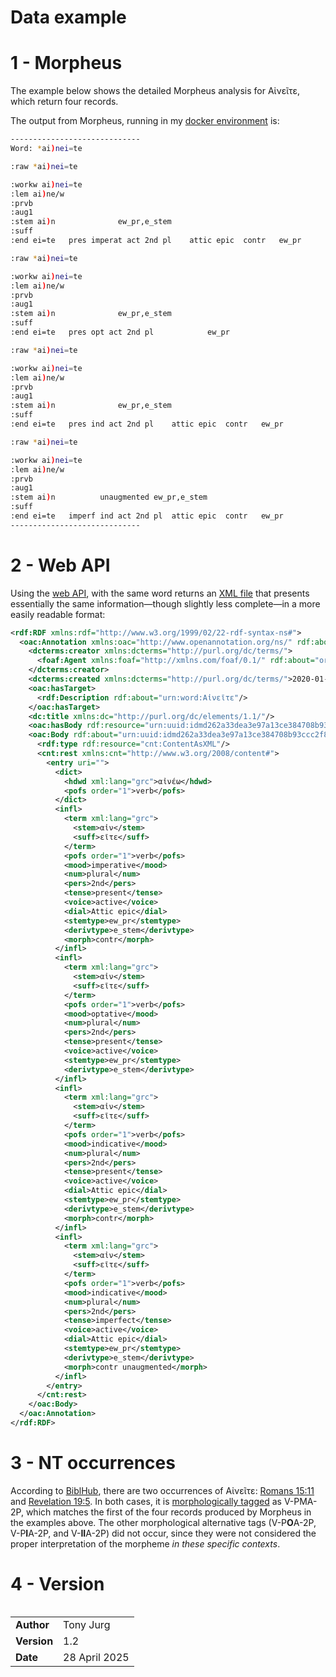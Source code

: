 # Data example

# 1 - Morpheus

The example below shows the detailed Morpheus analysis for Αἰνεῖτε, which return four records. 

The output from Morpheus, running in my [docker environment](../Morpheus_on_docker/running_morpheus_on_docker.md) is:

```bash
-----------------------------
Word: *ai)nei=te

:raw *ai)nei=te

:workw ai)nei=te
:lem ai)ne/w
:prvb 				
:aug1 				
:stem ai)n				ew_pr,e_stem
:suff 				
:end ei=te	 pres imperat act 2nd pl	attic epic	contr	ew_pr

:raw *ai)nei=te

:workw ai)nei=te
:lem ai)ne/w
:prvb 				
:aug1 				
:stem ai)n				ew_pr,e_stem
:suff 				
:end ei=te	 pres opt act 2nd pl			ew_pr

:raw *ai)nei=te

:workw ai)nei=te
:lem ai)ne/w
:prvb 				
:aug1 				
:stem ai)n				ew_pr,e_stem
:suff 				
:end ei=te	 pres ind act 2nd pl	attic epic	contr	ew_pr

:raw *ai)nei=te

:workw ai)nei=te
:lem ai)ne/w
:prvb 				
:aug1 				
:stem ai)n			unaugmented	ew_pr,e_stem
:suff 				
:end ei=te	 imperf ind act 2nd pl	attic epic	contr	ew_pr
-----------------------------
```

# 2 - Web API

Using the [web API](https://services.perseids.org/bsp/morphologyservice/analysis/word?lang=grc&engine=morpheusgrc&word=%CE%91%E1%BC%B0%CE%BD%CE%B5%E1%BF%96%CF%84%CE%B5), with the same word returns an [XML file](word.xml) that presents essentially the same information—though slightly less complete—in a more easily readable format:

```xml
<rdf:RDF xmlns:rdf="http://www.w3.org/1999/02/22-rdf-syntax-ns#">
  <oac:Annotation xmlns:oac="http://www.openannotation.org/ns/" rdf:about="urn:TuftsMorphologyService:Αἰνεῖτε:morpheusgrc">
    <dcterms:creator xmlns:dcterms="http://purl.org/dc/terms/">
      <foaf:Agent xmlns:foaf="http://xmlns.com/foaf/0.1/" rdf:about="org.perseus:tools:morpheus.v1"/>
    </dcterms:creator>
    <dcterms:created xmlns:dcterms="http://purl.org/dc/terms/">2020-01-01T00:00:00.000000</dcterms:created>
    <oac:hasTarget>
      <rdf:Description rdf:about="urn:word:Αἰνεῖτε"/>
    </oac:hasTarget>
    <dc:title xmlns:dc="http://purl.org/dc/elements/1.1/"/>
    <oac:hasBody rdf:resource="urn:uuid:idmd262a33dea3e97a13ce384708b93ccc2f80f2da667103b796944a8596987aafa"/>
    <oac:Body rdf:about="urn:uuid:idmd262a33dea3e97a13ce384708b93ccc2f80f2da667103b796944a8596987aafa">
      <rdf:type rdf:resource="cnt:ContentAsXML"/>
      <cnt:rest xmlns:cnt="http://www.w3.org/2008/content#">
        <entry uri="">
          <dict>
            <hdwd xml:lang="grc">αἰνέω</hdwd>
            <pofs order="1">verb</pofs>
          </dict>
          <infl>
            <term xml:lang="grc">
              <stem>αἰν</stem>
              <suff>εῖτε</suff>
            </term>
            <pofs order="1">verb</pofs>
            <mood>imperative</mood>
            <num>plural</num>
            <pers>2nd</pers>
            <tense>present</tense>
            <voice>active</voice>
            <dial>Attic epic</dial>
            <stemtype>ew_pr</stemtype>
            <derivtype>e_stem</derivtype>
            <morph>contr</morph>
          </infl>
          <infl>
            <term xml:lang="grc">
              <stem>αἰν</stem>
              <suff>εῖτε</suff>
            </term>
            <pofs order="1">verb</pofs>
            <mood>optative</mood>
            <num>plural</num>
            <pers>2nd</pers>
            <tense>present</tense>
            <voice>active</voice>
            <stemtype>ew_pr</stemtype>
            <derivtype>e_stem</derivtype>
          </infl>
          <infl>
            <term xml:lang="grc">
              <stem>αἰν</stem>
              <suff>εῖτε</suff>
            </term>
            <pofs order="1">verb</pofs>
            <mood>indicative</mood>
            <num>plural</num>
            <pers>2nd</pers>
            <tense>present</tense>
            <voice>active</voice>
            <dial>Attic epic</dial>
            <stemtype>ew_pr</stemtype>
            <derivtype>e_stem</derivtype>
            <morph>contr</morph>
          </infl>
          <infl>
            <term xml:lang="grc">
              <stem>αἰν</stem>
              <suff>εῖτε</suff>
            </term>
            <pofs order="1">verb</pofs>
            <mood>indicative</mood>
            <num>plural</num>
            <pers>2nd</pers>
            <tense>imperfect</tense>
            <voice>active</voice>
            <dial>Attic epic</dial>
            <stemtype>ew_pr</stemtype>
            <derivtype>e_stem</derivtype>
            <morph>contr unaugmented</morph>
          </infl>
        </entry>
      </cnt:rest>
    </oac:Body>
  </oac:Annotation>
</rdf:RDF>

```

# 3 - NT occurrences

According to [BiblHub](https://biblehub.com/greek/aineite_134.htm), there are two occurrences of Αἰνεῖτε: [Romans 15:11](https://biblehub.com/text/romans/15-11.htm) and [Revelation 19:5](https://biblehub.com/text/revelation/19-5.htm). In both cases, it is [morphologically tagged](https://biblehub.com/grammar/greek.htm) as V-PMA-2P, which matches the first of the four records produced by Morpheus in the examples above. The other morphological alternative tags (V-P<b>O</b>A-2P, V-P<b>I</b>A-2P, and V-<b>II</b>A-2P) did not occur, since they were not considered the proper interpretation of the morpheme *in these specific contexts*.

# 4 - Version

<div style="float: left;">
  <table>
    <tr>
      <td><strong>Author</strong></td>
      <td>Tony Jurg</td>
    </tr>
    <tr>
      <td><strong>Version</strong></td>
      <td>1.2</td>
    </tr>
    <tr>
      <td><strong>Date</strong></td>
      <td>28 April 2025</td>
    </tr>
  </table>
</div>
